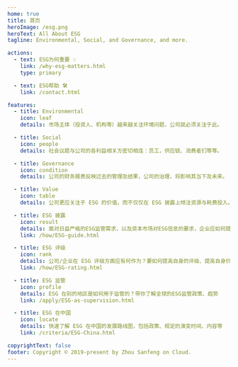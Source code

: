 ```yaml
---
home: true
title: 首页
heroImage: /esg.png
heroText: All About ESG
tagline: Environmental, Social, and Governance, and more.

actions:
  - text: ESG为何重要 💡
    link: /why-esg-matters.html
    type: primary

  - text: ESG帮助 🛠
    link: /contact.html

features:
  - title: Environmental
    icon: leaf
    details: 市场主体（投资人、机构等）越来越关注环境问题，公司就必须关注于此。 

  - title: Social
    icon: people
    details: 社会议题与公司的各利益相关方密切相连：员工，供应链、消费者们等等。

  - title: Governance
    icon: condition
    details: 公司的财务报表反映过去的管理及结果，公司的治理，将影响其当下及未来。

  - title: Value
    icon: table
    details: 公司更应关注于 ESG 的价值，而不仅仅在 ESG 披露上倾注资源与耗费投入。

  - title: ESG 披露
    icon: result
    details: 面对日益严格的ESG监管需求，以及资本市场对ESG信息的要求，企业应如何提升ESG水平？
    link: /how/ESG-guide.html

  - title: ESG 评级
    icon: rank
    details: 公司/企业在 ESG 评级方面应有何作为？要如何提高自身的评级、提高自身价值？
    link: /how/ESG-rating.html

  - title: ESG 监管
    icon: profile
    details: ESG 在别的地区是如何用于监管的？带你了解全球的ESG监管政策、趋势
    link: /apply/ESG-as-supervision.html

  - title: ESG 在中国
    icon: locate
    details: 快速了解 ESG 在中国的发展路线图，包括政策、规定的演变时间、内容等
    link: /criteria/ESG-China.html

copyrightText: false
footer: Copyright © 2019-present by Zhou Sanfeng on Cloud.
---
```

